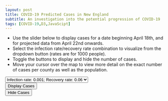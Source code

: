 ```yaml
---
layout: post
title: COVID-19 Predicted Cases in New England
subtitle: An investigation into the potential progression of COVID-19
tags: [COVID-19,D3,JavaScipt]
---
```



- Use the slider below to display cases for a date beginning April 18th, and for projected data from April 22nd onwards.
- Select the infection rate/recovery rate combination to visualize from the dropdown button (rates are for 1000 people).
- Toggle the buttons to display and hide the number of cases.
- Move your cursor over the map to view more detail on the exact number of cases per county as well as the population.<br/>


<meta charset="utf-8">

<style> 
  .counties {
  fill: #fff;
}

.states {
  fill: none;
  stroke: #fff;
  stroke-linejoin: round;
}

.bubbles {
  stroke: #000;
  stroke-width: 0.25;
  fill-opacity: .35;
}

.bubbles-legend {
  stroke: #900;
  fill-opacity: 0;
}

.tip {
    position: absolute;
    padding: 5px;
    font: 12px sans-serif;
    color: white;
    background: dimgray;
    border: 0px;
    border-radius: 8px;
    pointer-events: none;
}
.label-text {
    font-size: 25px;
    font-family: sans-serif;
}

.title-text {
  font: 25px sans-serif;
  font-weight: bold;
  color: dimgray;
}

.subtitle-text {
  font: 15px sans-serif;
  font-weight: bold;
  color: dimgray;
}

.avg-text {
  font: 12px sans-serif;
  color: dimgray;
}

.btn-holder {
  position: absolute;
  top: 17%;
  left: 80%;
  transform: translate(-50%, -50%);
}
</style>

<div class="col-md-6" id="chartarea">
  <select>
      <option id="o1">Infection rate: 0.001; Recovery rate: 0.06</option>
      <option id="o2">Infection rate: 0.010; Recovery rate: 0.80</option>
      <option id="o3">Infection rate: 0.003; Recovery rate: 0.08</option>
  </select>
  <div class="btn-holder1">
    <div id="buttons">
        <button id="bubblesOn">Display Cases</button>
    </div>
 </div>
 <div class="btn-holder2">
   <div id="buttons">
       <button id="bubblesOff">Hide Cases</button>
   </div>
</div>
</div>

<script src="../lib/d3.v5.min.js"></script>
<script src="../lib/d3-scale-chromatic.v1.min.js"></script>
<script src="../lib/topojson.v2.min.js"></script>
<script src="../lib/d3-simple-slider.min.js"></script>
<script src="../lib/d3-tip.min.js"></script>
<script>

//create chart
var svg = d3.select("#chartarea").append("svg")
    .attr("width", 1230)
    .attr("height", 800);

var covid_cases = d3.map();
var covid_deaths = d3.map();
var regionMap = d3.map();
var countyMap = d3.map();
var parseTime = d3.timeParse("%Y-%m-%d");

var projection = d3.geoAlbersUsa().scale(4000).translate([-900, 900])
var path = d3.geoPath().projection(projection);
var dates = [];
var at_date;
var min_date;
var max_date;

var stats, counties, datelist, fipslist;
//legend -- for population
var x = d3.scaleLinear()
    .domain([1, 325000])
    .rangeRound([325, 875]);

var rangeGreys = ["#ffffff","#f0f0f0","#eaeaea","#d9d9d9","#c5c5c5","#bdbdbd", "#a9a9a9"
      ,"#a0a0a0","#969696","#888888","#828282","#737373","#646464","#525252","#3e3e3e"
      ,"#252525","#000000"];

var color = d3.scaleThreshold()
    .domain(d3.range(0, 325000, 20000))
    .range(rangeGreys);

var g = svg.append("g")
    .attr("class", "key")
    .attr("transform", "translate(60,-280)");//-150,45

g.selectAll("rect")
  .data(color.range().map(function(d) {
      d = color.invertExtent(d);
      if (d[0] == null) d[0] = x.domain()[0];
      if (d[1] == null) d[1] = x.domain()[1];
      return d;
    }))
  .enter().append("rect")
    .attr("width", 8)
    .attr("y", function(d) { return x(d[0]); })
    .attr("height", function(d) { return x(d[1]) - x(d[0]); })
    .attr("fill", function(d) { return color(d[0]); });

g.append("text")
    .attr("class", "caption")
    .attr("x", x.range()[0] + 95)
    .attr("y", -10)
    .attr("fill", "#000")
    .attr("transform", "rotate(90)")
    .style("font", "10px sans-serif")
    .text("Population by County");

g.call(d3.axisLeft(x)
    .tickSize(13)
    .tickFormat(function(x, i) { return (i === 16) ? x + "+" : x ; })
    .tickValues(color.domain()))
  .select(".domain")
    .remove();

//legend -- for cases
var bubbles_legend = svg.selectAll(".bubbles-legend")
    .data([20000, 50000, 100000])
    .enter().append("circle")
    .attr("class", "bubbles-legend")
    .attr("r", function(d) {
      return Math.sqrt(d) / (Math.PI * 2);
    })
    .attr("transform", "translate(675,550)")
    .attr("cy", d => -(Math.sqrt(d) / (Math.PI * 2)));

svg.append("text")
      .attr("transform", "translate(675,516)")
      .attr("text-anchor", "middle")
      .style("font", "10px sans-serif")
      .attr("fill", "#900")
      .text("20k");
svg.append("text")
      .attr("transform", "translate(675,490)")
      .attr("text-anchor", "middle")
      .style("font", "10px sans-serif")
      .attr("fill", "#900")
      .text("50k");
svg.append("text")
      .attr("transform", "translate(675,460)")
      .attr("text-anchor", "middle")
      .style("font", "10px sans-serif")
      .attr("fill", "#900")
      .text("100k");
svg.append("text")
      .attr("transform", "translate(675,563)")
      .attr("text-anchor", "middle")
      .style("font", "10px sans-serif")
      .text("Cases of COVID-19");

// tooltip
function strong(text) {
    return "<strong>" + text + "</strong>"
}

var tip = d3.tip()
    .attr("class", "tip")
    .offset([-5, 0])
    .html(function(d) {
        var county;
        if (d.id === '36047') {
          county = 'New York City';
        } else if (d.id === "29047") {
          county = 'Clay / Kansas City';
        } else if (d.id === '17031') {
          county = 'Cook / Chicago';
        } else {
          county = d.properties.name;
        }
        var state = regionMap.get(+d.id);
        var cases = covid_cases.get(at_rate).get(at_date).get(d.id);
        var pop = covid_deaths.get(at_rate).get(at_date).get(d.id);
        if (cases === undefined) {
             cases = 0;
        }
        return "State: " + strong(state) +
            "<br>County: " + strong(county) +
            "<br>Population: " + strong(pop) +
            "<br>Cases: " + strong(cases) +
            "</span>";
    });

svg.call(tip);

function handleMouseOver(d) {
    tip.show(d);
    d3.select(this)
        .attr("stroke", "white")
        .attr("stroke-width", "6")
    };
function handleMouseOut(d) {
    tip.hide(d);
    d3.select(this)
        .attr("stroke", "none")
    };

function checker(x) {
  return (x === undefined ? 0 : x);
}

function rad(id) {
  return ( (!show_bubbles) ? 0 : Math.sqrt(checker(covid_cases.get(at_rate).get(at_date).get(id))) / (Math.PI * 2));
}

//button details
var show_bubbles = true;
d3.selectAll("button")
  .on("click", function() {
    show_bubbles = (this.id == 'bubblesOn');
    redraw();
  });


//dropdown details
var show_og = 0;
d3.selectAll("select")
  .on("change", function(d) {
    console.log(d);
    console.log(this.selectedIndex);
    show_og = this.selectedIndex;
    at_rate = ratelist[show_og]
    redraw();
  });

/*****************************************************************************/

  var promises = [
    d3.json("../counties-10m.json"),
    // d3.csv("https://raw.githubusercontent.com/nytimes/covid-19-data/master/us-counties.csv", function(d) {
    d3.csv("../data/total_combined.csv", function(d) {
        return {date: d.date
                , county:d.county
                , state:d.state
                , fips:d.fips
                , cases: +d.cases * 1000
                , rates: d.rate
                , pop: +d.population};
    }),
    d3.csv("../data/state_county_map.csv", function(d) {
      regionMap.set(+d.fips, d.state);
    })
  ]

  Promise.all(promises).then(ready);

//preliminary plot
function ready(data) {

  us = data[0];
  stats = data[1];
  counties = data[2];
  counties.map(function (d) {
      regionMap.set(d['fips'], d['state']);
      countyMap.set(d['fips'], d['county']);
  });

  stats.forEach(function(item) {
    if (item['fips'] === "") {
      //its a random City
      if (item['county'] === "New York City") {
        //36047: KINGS COUNTY, FOR NYC
        item['fips'] = "36047";
      } else if (item['county'] === "Kansas City") {
        //29047: CLAY COUNTY, MO, FOR KANSAS CITY
        item['fips'] = "29047";
      }
    }
  });

  //get list of unique dates and fips
  datelist = [...new Set(stats.map(d=>d.date))];
  ratelist = [...new Set(stats.map(d=>d.rates))]
  fipslist = [...new Set(stats.map(d=>d.fips))];

  //make full list of dates, county values & set default to 0
  for (z=0; z<ratelist.length; z++) {
    r = ratelist[z];
    covid_cases.set(r, d3.map());
    covid_deaths.set(r, d3.map());
    for (i=0; i<datelist.length; i++) {
        d = datelist[i]; // the date
        covid_cases.get(r).set(d, d3.map());
        covid_deaths.get(r).set(d, d3.map());

        // covid_cases.set(d, d3.map());
        // covid_deaths.set(d, d3.map());
        for (j=0; j<fipslist.length; j++) {
            fips = fipslist[j];
            covid_cases.get(r).get(d).set(fips, 0);
            covid_deaths.get(r).get(d).set(fips, 0);
        }
    }
  }

  //assign data to right date
  for (i=0; i<stats.length; i++) {
      r = stats[i]; // the row
      covid_cases.get(r['rates']).get(r['date']).set( r['fips'], r['cases']);
      covid_deaths.get(r['rates']).get(r['date']).set(r['fips'], r['pop']);
  }

  at_date = datelist[datelist.length - 1];
  at_rate = ratelist[0];
  console.log(at_rate);
  console.log(ratelist[1]);
  min_date = datelist[0];
  max_date = datelist[datelist.length - 1];

  //slider to view the data as it happened
  var dispatch = d3.dispatch("input", "statechange");
  var slider = d3.sliderBottom()
      .min(parseTime(min_date))
      .max(parseTime(max_date))
      .width(500)
      .tickFormat(d3.timeFormat("%m-%d"))
      .tickValues(dates.forEach(element => parseTime(element)))
      .default(parseTime(max_date))
      .handle(
        d3
          .symbol()
          .type(d3.symbolCircle)
          .size(200)()
      )
      .on("end", function(value) {
        at_date = d3.timeFormat("%Y-%m-%d")(value);
        redraw();
      });

  svg.append("g")
      .call(slider)
      .attr("transform", "translate(200,20)");

  init_graph();
  redraw();
}

function init_graph() {
  svg.append("g")
      .attr("class", "counties")
    .selectAll("path")
    .data(topojson.feature(us, us.objects.counties).features.filter(function(d) {
      //23 = maine 50 = vermont
      return d.id.startsWith("23") || d.id.startsWith("50") || d.id.startsWith("44") || d.id.startsWith("33") || d.id.startsWith("09");
    }))
    .enter().append("path")
      .attr("fill", function(d) { return color(0); })
      .attr("d", path)
      .on("mouseover", handleMouseOver)
      .on("mouseout", handleMouseOut);

  svg.append("path")
      .datum(topojson.mesh(us, us.objects.counties, function(a, b) { return a !== b; }))
      .attr("class", "states")
      .attr("d", path);

  var bubbies = svg.selectAll(".bubbles")
      .data(topojson.feature(us, us.objects.counties).features.filter(function(d) {
        return d.id.startsWith("23") || d.id.startsWith("50") || d.id.startsWith("44") || d.id.startsWith("33") || d.id.startsWith("09");
      }))
      .enter().append("circle")
      .attr("class", "bubbles")
      .attr("r", function(d) { return 0; })
      .attr("cx", function(d) { return path.centroid(d)[0] })
      .attr("cy", function(d) { return path.centroid(d)[1] })
      .style("fill", "#900")
      .on("mouseover", handleMouseOver)
      .on("mouseout", handleMouseOut);
}

function redraw() {

  d3.selectAll(".counties")
      .selectAll("path").transition().duration(50)
      .attr("fill", function(d) {
          initCovidd = covid_deaths.get(at_rate).get(at_date).get(d.id);
          if (initCovidd === undefined || initCovidd < 1) {
            value = 0;
          } else {
            value = initCovidd;
          }
          return color(value);
      });

  d3.selectAll(".bubbles")
      .transition().duration(2000)
      .attr("r", function(d) { return rad(d.id); });
}
</script>
